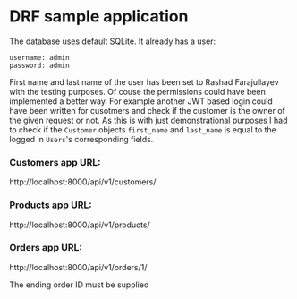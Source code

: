 # DRF sample application

The database uses default SQLite. It already has a user:

    username: admin
    password: admin

First name and last name of the user has been set to Rashad Farajullayev with the testing purposes.
Of couse the permissions could have been implemented a better way. For example another JWT based login could have been written for cusotmers and check if the customer is the owner of the given request or not. As this is with just demonstrational purposes I had to check if the `Customer` objects `first_name` and `last_name` is equal to the logged in `Users`'s corresponding fields.

### Customers app URL:

http://localhost:8000/api/v1/customers/

### Products app URL:

http://localhost:8000/api/v1/products/

### Orders app URL:

http://localhost:8000/api/v1/orders/1/

The ending order ID must be supplied

